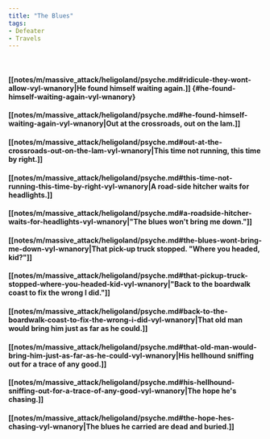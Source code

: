 ```yaml
---
title: "The Blues"
tags:
- Defeater
- Travels
---
```

&nbsp;
#### [[notes/m/massive_attack/heligoland/psyche.md#ridicule-they-wont-allow-vyl-wnanory|He found himself waiting again.]] {#he-found-himself-waiting-again-vyl-wnanory}
#### [[notes/m/massive_attack/heligoland/psyche.md#he-found-himself-waiting-again-vyl-wnanory|Out at the crossroads, out on the lam.]]
#### [[notes/m/massive_attack/heligoland/psyche.md#out-at-the-crossroads-out-on-the-lam-vyl-wnanory|This time not running, this time by right.]]
#### [[notes/m/massive_attack/heligoland/psyche.md#this-time-not-running-this-time-by-right-vyl-wnanory|A road-side hitcher waits for headlights.]]
#### [[notes/m/massive_attack/heligoland/psyche.md#a-roadside-hitcher-waits-for-headlights-vyl-wnanory|"The blues won't bring me down."]]
#### [[notes/m/massive_attack/heligoland/psyche.md#the-blues-wont-bring-me-down-vyl-wnanory|That pick-up truck stopped. "Where you headed, kid?"]]
#### [[notes/m/massive_attack/heligoland/psyche.md#that-pickup-truck-stopped-where-you-headed-kid-vyl-wnanory|"Back to the boardwalk coast to fix the wrong I did."]]
#### [[notes/m/massive_attack/heligoland/psyche.md#back-to-the-boardwalk-coast-to-fix-the-wrong-i-did-vyl-wnanory|That old man would bring him just as far as he could.]]
#### [[notes/m/massive_attack/heligoland/psyche.md#that-old-man-would-bring-him-just-as-far-as-he-could-vyl-wnanory|His hellhound sniffing out for a trace of any good.]]
#### [[notes/m/massive_attack/heligoland/psyche.md#his-hellhound-sniffing-out-for-a-trace-of-any-good-vyl-wnanory|The hope he's chasing.]]
#### [[notes/m/massive_attack/heligoland/psyche.md#the-hope-hes-chasing-vyl-wnanory|The blues he carried are dead and buried.]]
